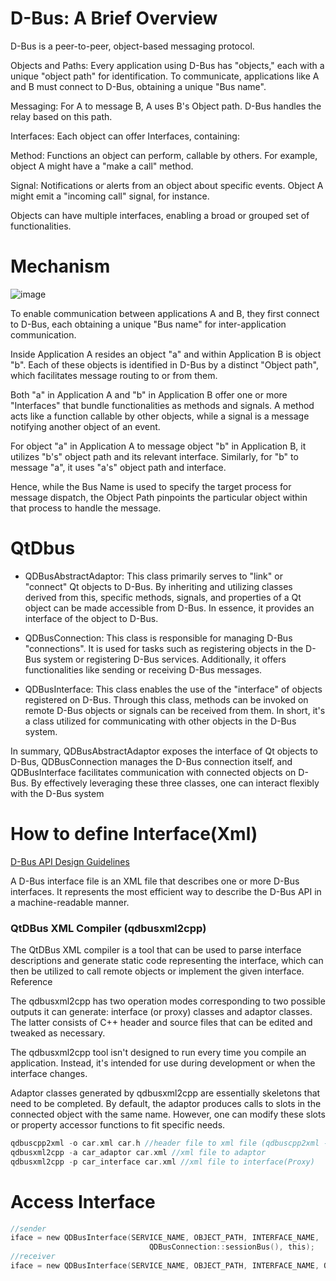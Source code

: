 # D-Bus: A Brief Overview
D-Bus is a peer-to-peer, object-based messaging protocol.

Objects and Paths: Every application using D-Bus has "objects," each with a unique "object path" for identification. To communicate, applications like A and B must connect to D-Bus, obtaining a unique "Bus name".

Messaging: For A to message B, A uses B's Object path. D-Bus handles the relay based on this path.

Interfaces: Each object can offer Interfaces, containing:

Method: Functions an object can perform, callable by others. For example, object A might have a "make a call" method.

Signal: Notifications or alerts from an object about specific events. Object A might emit a "incoming call" signal, for instance.

Objects can have multiple interfaces, enabling a broad or grouped set of functionalities.


# Mechanism
![image](https://github.com/K0Dahyun/Project-2/assets/119277948/a4ca2926-c28b-4ab3-b452-5ef917ad0b76)

To enable communication between applications A and B, they first connect to D-Bus, each obtaining a unique "Bus name" for inter-application communication.

Inside Application A resides an object "a" and within Application B is object "b". Each of these objects is identified in D-Bus by a distinct "Object path", which facilitates message routing to or from them.

Both "a" in Application A and "b" in Application B offer one or more "Interfaces" that bundle functionalities as methods and signals. A method acts like a function callable by other objects, while a signal is a message notifying another object of an event.

For object "a" in Application A to message object "b" in Application B, it utilizes "b's" object path and its relevant interface. Similarly, for "b" to message "a", it uses "a's" object path and interface.

Hence, while the Bus Name is used to specify the target process for message dispatch, the Object Path pinpoints the particular object within that process to handle the message.


# QtDbus
- QDBusAbstractAdaptor: This class primarily serves to "link" or "connect" Qt objects to D-Bus. By inheriting and utilizing classes derived from this, specific methods, signals, and properties of a Qt object can be made accessible from D-Bus. In essence, it provides an interface of the object to D-Bus.

- QDBusConnection: This class is responsible for managing D-Bus "connections". It is used for tasks such as registering objects in the D-Bus system or registering D-Bus services. Additionally, it offers functionalities like sending or receiving D-Bus messages.

- QDBusInterface: This class enables the use of the "interface" of objects registered on D-Bus. Through this class, methods can be invoked on remote D-Bus objects or signals can be received from them. In short, it's a class utilized for communicating with other objects in the D-Bus system.

In summary, QDBusAbstractAdaptor exposes the interface of Qt objects to D-Bus, QDBusConnection manages the D-Bus connection itself, and QDBusInterface facilitates communication with connected objects on D-Bus. By effectively leveraging these three classes, one can interact flexibly with the D-Bus system


# How to define Interface(Xml)
[D-Bus API Design Guidelines](https://dbus.freedesktop.org/doc/dbus-api-design.html)

A D-Bus interface file is an XML file that describes one or more D-Bus interfaces. It represents the most efficient way to describe the D-Bus API in a machine-readable manner.

### QtDBus XML Compiler (qdbusxml2cpp)
The QtDBus XML compiler is a tool that can be used to parse interface descriptions and generate static code representing the interface, which can then be utilized to call remote objects or implement the given interface. Reference

The qdbusxml2cpp has two operation modes corresponding to two possible outputs it can generate: interface (or proxy) classes and adaptor classes. The latter consists of C++ header and source files that can be edited and tweaked as necessary.

The qdbusxml2cpp tool isn't designed to run every time you compile an application. Instead, it's intended for use during development or when the interface changes.

Adaptor classes generated by qdbusxml2cpp are essentially skeletons that need to be completed. By default, the adaptor produces calls to slots in the connected object with the same name. However, one can modify these slots or property accessor functions to fit specific needs.

```c
qdbuscpp2xml -o car.xml car.h //header file to xml file (qdbuscpp2xml -o (name).xml (name).h
qdbusxml2cpp -a car_adaptor car.xml //xml file to adaptor 
qdbusxml2cpp -p car_interface car.xml //xml file to interface(Proxy) 
```


# Access Interface
```c
//sender
iface = new QDBusInterface(SERVICE_NAME, OBJECT_PATH, INTERFACE_NAME,
                               QDBusConnection::sessionBus(), this);
//receiver
iface = new QDBusInterface(SERVICE_NAME, OBJECT_PATH, INTERFACE_NAME, QDBusConnection::sessionBus());
```
